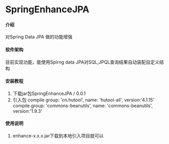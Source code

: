 # SpringEnhanceJPA

#### 介绍
对Spring Data JPA 做的功能增强

#### 软件架构
目前实现功能，能使用Spirng data JPA对SQL,JPQL查询结果自动装配自定义结构


#### 安装教程

1.  下载jar包SpringEnhanceJPA /  0.0.1
2.  引入包
 compile group: 'cn.hutool', name: 'hutool-all', version:'4.1.15'
 compile group: 'commons-beanutils', name: 'commons-beanutils', version:'1.9.3'




#### 使用说明

1.  enhance-x.x.x.jar下载到本地引入项目就可以

